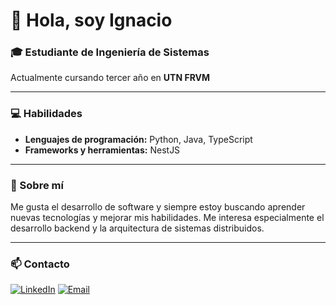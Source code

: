 # 👋 Hola, soy Ignacio

### 🎓 Estudiante de Ingeniería de Sistemas  
Actualmente cursando tercer año en **UTN FRVM**

---

### 💻 Habilidades

- **Lenguajes de programación:** Python, Java, TypeScript  
- **Frameworks y herramientas:** NestJS

---

### 🚀 Sobre mí

Me gusta el desarrollo de software y siempre estoy buscando aprender nuevas tecnologías y mejorar mis habilidades. Me interesa especialmente el desarrollo backend y la arquitectura de sistemas distribuidos.

---

### 📫 Contacto

[![LinkedIn](https://img.shields.io/badge/LinkedIn-0077B5?style=for-the-badge&logo=linkedin&logoColor=white)]([https://www.linkedin.com/in/tu-perfil-linkedin](https://www.linkedin.com/in/ignaciosala21/))  [![Email](https://img.shields.io/badge/Email-D14836?style=for-the-badge&logo=gmail&logoColor=white)](ignaciosala2004@gmail.com)

